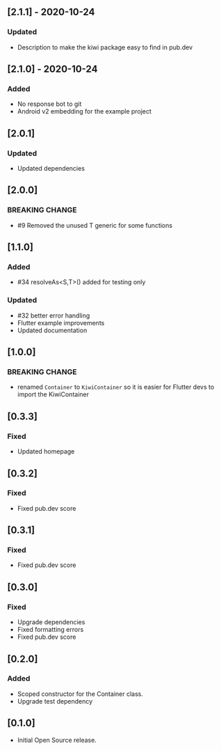 ## [2.1.1] - 2020-10-24
### Updated
- Description to make the kiwi package easy to find in pub.dev

## [2.1.0] - 2020-10-24
### Added
- No response bot to git
- Android v2 embedding for the example project

## [2.0.1]
### Updated
- Updated dependencies

## [2.0.0]
### BREAKING CHANGE
- \#9 Removed the unused T generic for some functions

## [1.1.0]
### Added
- \#34 resolveAs<S,T>() added for testing only
### Updated
- \#32 better error handling
- Flutter example improvements
- Updated documentation

## [1.0.0]
### BREAKING CHANGE
- renamed `Container` to `KiwiContainer` so it is easier for Flutter devs to import the KiwiContainer

## [0.3.3]
### Fixed
- Updated homepage

## [0.3.2]
### Fixed
- Fixed pub.dev score

## [0.3.1]
### Fixed
- Fixed pub.dev score

## [0.3.0]
### Fixed
- Upgrade dependencies
- Fixed formatting errors
- Fixed pub.dev score

## [0.2.0]
### Added
- Scoped constructor for the Container class.
- Upgrade test dependency

## [0.1.0]
- Initial Open Source release.